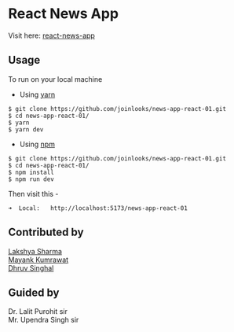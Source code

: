 # React News App

Visit here: [react-news-app](https://joinlooks.github.io/news-app-react-01/)

## Usage

To run on your local machine
- Using [yarn](https://yarnpkg.com/)  
```shell
$ git clone https://github.com/joinlooks/news-app-react-01.git
$ cd news-app-react-01/
$ yarn
$ yarn dev
```
- Using [npm](https://www.npmjs.com/)  
```shell
$ git clone https://github.com/joinlooks/news-app-react-01.git
$ cd news-app-react-01/
$ npm install
$ npm run dev
```

Then visit this -
```
➜  Local:   http://localhost:5173/news-app-react-01
```

## Contributed by

[Lakshya Sharma](https://github.com/joinlooks)  
[Mayank Kumrawat](https://github.com/mayankkumrawat)  
[Dhruv Singhal](https://github.com/dhruvsinghal028)

## Guided by
Dr. Lalit Purohit sir   
Mr. Upendra Singh sir
